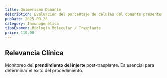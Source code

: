 ```yaml
---
title: Quimerismo Donante
description: Evaluación del porcentaje de células del donante presentes en el receptor después de un trasplante de médula ósea.
pubDate: 2025-09-26
category: Inmunogenética
tipoExamen: Biología Molecular / Trasplante
price: 110.00
---
```


## Relevancia Clínica
Monitoreo del **prendimiento del injerto** post-trasplante. Es esencial para determinar el éxito del procedimiento.